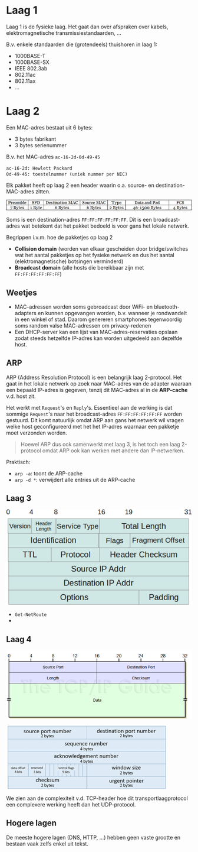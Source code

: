 # Laag 1

Laag 1 is de fysieke laag. Het gaat dan over afspraken over kabels,  elektromagnetische transmissiestandaarden, ...

B.v. enkele standaarden die (grotendeels) thuishoren in laag 1:

- 1000BASE-T
- 1000BASE-SX
- IEEE 802.3ab
- 802.11ac
- 802.11ax
- ...

# Laag 2

Een MAC-adres bestaat uit 6 bytes:
- 3 bytes fabrikant
- 3 bytes serienummer

B.v. het MAC-adres `ac-16-2d-0d-49-45`

```
ac-16-2d: Hewlett Packard
0d-49-45: toestelnummer (uniek nummer per NIC)
```

Elk pakket heeft op laag 2 een header waarin o.a. source- en destination-MAC-adres zitten.

![](Header-MAC.png)

Soms is een destination-adres `FF:FF:FF:FF:FF:FF`. Dit is een broadcast-adres wat betekent dat het pakket bedoeld is voor gans het lokale netwerk.


Begrippen i.v.m. hoe de pakketjes op laag 2 
- **Collision domain** (worden van elkaar gescheiden door bridge/switches wat het aantal pakketjes op het fysieke netwerk en dus het aantal (elektromagnetische) botsingen verminderd)
- **Broadcast domain** (alle hosts die bereikbaar zijn met `FF:FF:FF:FF:FF:FF`)



## Weetjes

- MAC-adressen worden soms gebroadcast door WiFi- en bluetooth-adapters en kunnen opgevangen worden, b.v. wanneer je rondwandelt in een winkel of stad. Daarom genereren smartphones tegenwoordig soms random valse MAC-adressen om privacy-redenen
- Een DHCP-server kan een lijst van MAC-adres-reservaties opslaan zodat steeds hetzelfde IP-adres kan worden uitgedeeld aan dezelfde host.

## ARP

ARP (Address Resolution Protocol) is een belangrijk laag 2-protocol. Het gaat in het lokale netwerk op zoek naar MAC-adres van de adapter waaraan een bepaald IP-adres is gegeven, tenzij dit MAC-adres al in de **ARP-cache** v.d. host zit.

Het werkt met `Request`'s en `Reply`'s.
Essentieel aan de werking is dat sommige `Request`'s naar het broadcast-adres `FF:FF:FF:FF:FF:FF` worden gestuurd. Dit komt natuurlijk omdat ARP aan gans het netwerk wil vragen welke host geconfigureerd met het het IP-adres waarnaar een pakketje moet verzonden worden.

> Hoewel ARP dus ook samenwerkt met laag 3, is het toch een laag 2-protocol omdat ARP ook kan werken met andere dan IP-netwerken.

Praktisch:

- `arp -a`: toont de ARP-cache
- `arp -d *`: verwijdert alle entries uit de ARP-cache




## Laag 3

![](Header-IP.png)

- `Get-NetRoute`
- 

## Laag 4

![](Header-UDP.png)

![](Header-TCP.png)

We zien aan de complexiteit v.d. TCP-header hoe dit transportlaagprotocol een complexere werking heeft dan het UDP-protocol.

## Hogere lagen
De meeste hogere lagen (DNS, HTTP, ...) hebben geen vaste grootte en bestaan vaak zelfs enkel uit tekst.

